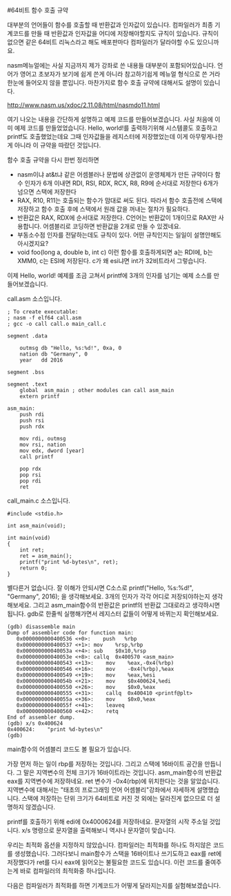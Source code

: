 #64비트 함수 호출 규약

대부분의 언어들이 함수를 호출할 때 반환값과 인자값이 있습니다. 컴파일러가 최종 기계코드를 만들 때 반환값과 인자값을 어디에 저장해야할지도 규칙이 있습니다. 규칙이 없으면 같은 64비트 리눅스라고 해도 배포판마다 컴파일러가 달라야할 수도 있으니까요.

nasm메뉴얼에는 사실 지금까지 제가 강좌로 쓴 내용들 대부분이 포함되어있습니다. 언어가 영어고 초보자가 보기에 쉽게 쓴게 아니라 참고하기쉽게 메뉴얼 형식으로 쓴 거라 한눈에 들어오지 않을 뿐입니다. 마찬가지로 함수 호출 규약에 대해서도 설명이 있습니다.

http://www.nasm.us/xdoc/2.11.08/html/nasmdo11.html

여기 나오는 내용을 간단하게 설명하고 예제 코드를 만들어보겠습니다. 사실 처음에 이미 예제 코드를 만들었었습니다. Hello, world!를 출력하기위해 시스템콜도 호출하고 printf도 호출했었는데요 그때 인자값들을 레지스터에 저장했었는데 이게 아무렇게나한게 아니라 이 규약을 따랐던 것입니다.

함수 호출 규약을 다시 한번 정리하면

* nasm이냐 at&t냐 같은 어셈블러나 문법에 상관없이 운영체제가 만든 규약이다
함수 인자가 6개 이내면 RDI, RSI, RDX, RCX, R8, R9에 순서대로 저장한다
6개가 넘으면 스택에 저장한다
* RAX, R10, R11는 호출되는 함수가 맘대로 써도 된다. 따라서 함수 호출전에 스택에 저장하고 함수 호출 후에 스택에서 원래 값을 꺼내는 절차가 필요하다.
* 반환값은 RAX, RDX에 순서대로 저장한다. C언어는 반환값이 1개이므로 RAX만 사용합니다. 어셈블리로 코딩하면 반환값을 2개로 만들 수 있겠네요.
* 부동소수점 인자를 전달하는데도 규칙이 있다. 어떤 규칙인지는 일일이 설명안해도 아시겠지요?
* void foo(long a, double b, int c) 이런 함수를 호출하게되면 a는 RDI에, b는 XMM0, c는 ESI에 저장된다. c가 왜 esi냐면 int가 32비트라서 그렇습니다.

이제 Hello, world! 예제를 조금 고쳐서 printf에 3개의 인자를 넘기는 예제 소스를 만들어보겠습니다.

call.asm 소스입니다.
```
; To create executable:
; nasm -f elf64 call.asm
; gcc -o call call.o main_call.c

segment .data

    outmsg db "Hello, %s:%d!", 0xa, 0
	nation db "Germany", 0
	year   dd 2016

segment .bss

segment .text
	global  asm_main ; other modules can call asm_main
	extern printf

asm_main:
	push rdi
	push rsi
	push rdx

	mov rdi, outmsg
	mov rsi, nation
	mov edx, dword [year]
	call printf

	pop rdx
	pop rsi
	pop rdi
	ret	
```

call_main.c 소스입니다.


```
#include <stdio.h>

int asm_main(void);

int main(void)
{
    int ret;
	ret = asm_main();
	printf("print %d-bytes\n", ret);
	return 0;
}
```

별다른거 없습니다. 잘 이해가 안되시면 C소스로 printf("Hello, %s:%d!", "Germany", 2016); 을 생각해보세요. 3개의 인자가 각각 어디로 저장되야하는지 생각해보세요. 그리고 asm_main함수의 반환값은 printf의 반환값 그대로라고 생각하시면 됩니다. gdb로 한줄씩 실행해가면서 레지스터 값들이 어떻게 바뀌는지 확인해보세요.


```
(gdb) disassemble main
Dump of assembler code for function main:
   0x0000000000400536 <+0>:    push   %rbp
   0x0000000000400537 <+1>:	mov    %rsp,%rbp
   0x000000000040053a <+4>:	sub    $0x10,%rsp
   0x000000000040053e <+8>:	callq  0x400570 <asm_main>
   0x0000000000400543 <+13>:	mov    %eax,-0x4(%rbp)
   0x0000000000400546 <+16>:	mov    -0x4(%rbp),%eax
   0x0000000000400549 <+19>:	mov    %eax,%esi
   0x000000000040054b <+21>:	mov    $0x400624,%edi
   0x0000000000400550 <+26>:	mov    $0x0,%eax
   0x0000000000400555 <+31>:	callq  0x400410 <printf@plt>
   0x000000000040055a <+36>:	mov    $0x0,%eax
   0x000000000040055f <+41>:	leaveq 
   0x0000000000400560 <+42>:	retq   
End of assembler dump.
(gdb) x/s 0x400624
0x400624:    "print %d-bytes\n"
(gdb) 
```

main함수의 어셈블리 코드도 볼 필요가 있습니다.

가장 먼저 하는 일이 rbp를 저장하는 것입니다. 그리고 스택에 16바이트 공간을 만듭니다. 그 말은 지역변수의 전체 크기가 16바이트라는 것입니다. asm_main함수의 반환값 eax를 지역변수에 저장하네요. ret 변수가 -0x4(rbp)에 위치한다는 것을 알았습니다. 지역변수에 대해서는 "태초의 프로그래밍 언어 어셈블리"강좌에서 자세하게 설명했습니다. 스택에 저장하는 단위 크기가 64비트로 커진 것 외에는 달라진게 없으므로 더 설명하지 않겠습니다.

printf를 호출하기 위해 edi에 0x4000624를 저장하네요. 문자열의 시작 주소일 것입니다. x/s 명령으로 문자열을 출력해보니 역시나 문자열이 맞습니다.

우리는 최적화 옵션을 지정하지 않았습니다. 컴파일러는 최적화를 하나도 하지않은 코드를 생성했습니다. 그러다보니 main함수가 스택을 16바이트나 쓰기도하고 eax를 ret에 저장했다가 ret를 다시 eax에 읽어오는 불필요한 코드도 있습니다. 이런 코드를 줄여주는게 바로 컴파일러의 최적화중 하나입니다.

다음은 컴파일러가 최적화를 하면 기계코드가 어떻게 달라지는지를 실험해보겠습니다.